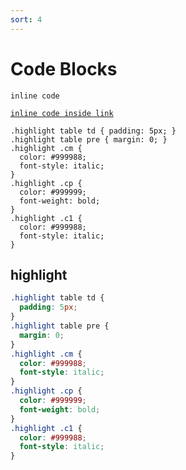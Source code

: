 ```yaml
---
sort: 4
---
```


# Code Blocks

`inline code`

[`inline code inside link`](./)

```
.highlight table td { padding: 5px; }
.highlight table pre { margin: 0; }
.highlight .cm {
  color: #999988;
  font-style: italic;
}
.highlight .cp {
  color: #999999;
  font-weight: bold;
}
.highlight .c1 {
  color: #999988;
  font-style: italic;
}
```

## highlight

```css
.highlight table td {
  padding: 5px;
}
.highlight table pre {
  margin: 0;
}
.highlight .cm {
  color: #999988;
  font-style: italic;
}
.highlight .cp {
  color: #999999;
  font-weight: bold;
}
.highlight .c1 {
  color: #999988;
  font-style: italic;
}
```
